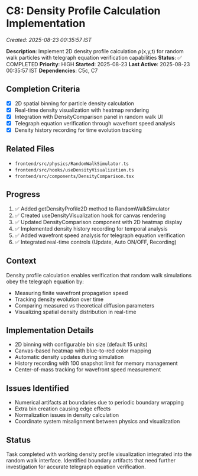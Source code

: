 # C8: Density Profile Calculation Implementation
*Created: 2025-08-23 00:35:57 IST*

**Description**: Implement 2D density profile calculation ρ(x,y,t) for random walk particles with telegraph equation verification capabilities
**Status**: ✅ COMPLETED
**Priority**: HIGH
**Started**: 2025-08-23
**Last Active**: 2025-08-23 00:35:57 IST
**Dependencies**: C5c, C7

## Completion Criteria
- [x] 2D spatial binning for particle density calculation
- [x] Real-time density visualization with heatmap rendering
- [x] Integration with DensityComparison panel in random walk UI
- [x] Telegraph equation verification through wavefront speed analysis
- [x] Density history recording for time evolution tracking

## Related Files
- `frontend/src/physics/RandomWalkSimulator.ts`
- `frontend/src/hooks/useDensityVisualization.ts`
- `frontend/src/components/DensityComparison.tsx`

## Progress
1. ✅ Added getDensityProfile2D method to RandomWalkSimulator
2. ✅ Created useDensityVisualization hook for canvas rendering
3. ✅ Updated DensityComparison component with 2D heatmap display
4. ✅ Implemented density history recording for temporal analysis
5. ✅ Added wavefront speed analysis for telegraph equation verification
6. ✅ Integrated real-time controls (Update, Auto ON/OFF, Recording)

## Context
Density profile calculation enables verification that random walk simulations obey the telegraph equation by:
- Measuring finite wavefront propagation speed
- Tracking density evolution over time
- Comparing measured vs theoretical diffusion parameters
- Visualizing spatial density distribution in real-time

## Implementation Details
- 2D binning with configurable bin size (default 15 units)
- Canvas-based heatmap with blue-to-red color mapping
- Automatic density updates during simulation
- History recording with 100 snapshot limit for memory management
- Center-of-mass tracking for wavefront speed measurement

## Issues Identified
- Numerical artifacts at boundaries due to periodic boundary wrapping
- Extra bin creation causing edge effects
- Normalization issues in density calculation
- Coordinate system misalignment between physics and visualization

## Status
Task completed with working density profile visualization integrated into the random walk interface. Identified boundary artifacts that need further investigation for accurate telegraph equation verification.

